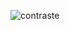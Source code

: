![contraste](https://user-images.githubusercontent.com/45042131/55157215-a46bec00-513a-11e9-8e5b-af32cd3f1b62.png)
